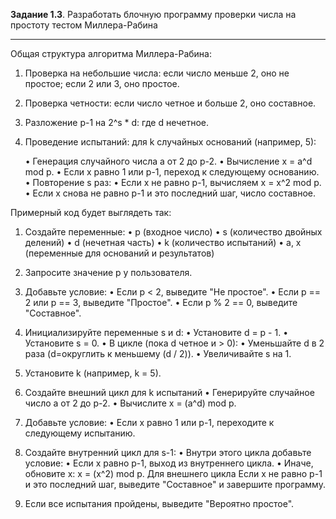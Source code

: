 ﻿**Задание 1.3**. 
Разработать блочную программу проверки числа на простоту тестом Миллера-Рабина 

---
Общая структура алгоритма Миллера-Рабина:

1. Проверка на небольшие числа: если число меньше 2, оно не простое; если 2 или 3, оно простое.
2. Проверка четности: если число четное и больше 2, оно составное.
3. Разложение p-1 на 2^s * d: где d нечетное.
4. Проведение испытаний: для k случайных оснований (например, 5):

   • Генерация случайного числа a от 2 до p-2.
   • Вычисление x = a^d mod p.
   • Если x равно 1 или p-1, переход к следующему основанию.
   • Повторение s раз:
     • Если x не равно p-1, вычисляем x = x^2 mod p.
     • Если x снова не равно p-1 и это последний шаг, число составное.

Примерный код будет выглядеть так:

1. Создайте переменные:
   • p (входное число)
   • s (количество двойных делений)
   • d (нечетная часть)
   • k (количество испытаний)
   • a, x (переменные для оснований и результатов)

2. Запросите значение p у пользователя.

3. Добавьте условие:
   • Если p < 2, выведите "Не простое".
   • Если p == 2 или p == 3, выведите "Простое".
   • Если p % 2 == 0, выведите "Составное".

4. Инициализируйте переменные s и d:
   • Установите d = p - 1.
   • Установите s = 0.
   • В цикле (пока d четное и > 0):
     • Уменьшайте d в 2 раза (d=округлить к меньшему (d / 2)).
     • Увеличивайте s на 1.

5. Установите k (например, k = 5).

6. Создайте внешний цикл для k испытаний
   • Генерируйте случайное число a от 2 до p-2.
   • Вычислите x = (a^d) mod p.

7. Добавьте условие:
   • Если x равно 1 или p-1, переходите к следующему испытанию.

8. Создайте внутренний цикл для s-1:
   • Внутри этого цикла добавьте условие:
     • Если x равно p-1, выход из внутреннего цикла.
     • Иначе, обновите x: x = (x^2) mod p.
     Для внешнего цикла Если x не равно p-1 и это последний шаг, выведите "Составное" и завершите программу.

9. Если все испытания пройдены, выведите "Вероятно простое".